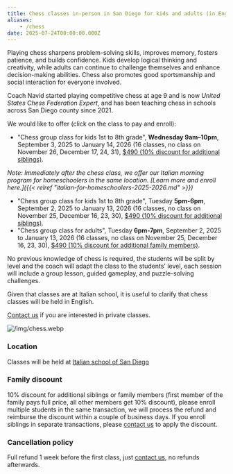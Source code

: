 ```yaml
---
title: Chess classes in-person in San Diego for kids and adults (in English)
aliases:
    - /chess
date: 2025-07-24T00:00:00.000Z
---
```


Playing chess sharpens problem-solving skills, improves memory, fosters patience, and builds confidence. Kids develop logical thinking and creativity, while adults can continue to challenge themselves and enhance decision-making abilities. Chess also promotes good sportsmanship and social interaction for everyone involved.

Coach Navid started playing competitive chess at age 9 and is now *United States Chess Federation Expert*, and has been teaching chess in schools across San Diego county since 2021.

We would like to offer (click on the class to pay and enroll):

* "Chess group class for kids 1st to 8th grade", **Wednesday 9am–10pm**, September 3, 2025 to January 14, 2026 (16 classes, no class on November 26, December 17, 24, 31), [$490 (10% discount for additional siblings)](https://link.waveapps.com/makjfh-xeuvbm).

_Note: Immediately after the chess class, we offer our Italian morning program for homeschoolers in the same location. [Learn more and enroll here.]({{< relref "italian-for-homeschoolers-2025-2026.md" >}})_

* "Chess group class for kids 1st to 8th grade", Tuesday **5pm-6pm**, September 2, 2025 to January 13, 2026 (16 classes, no class on November 25, December 16, 23, 30), [$490 (10% discount for additional siblings)](https://link.waveapps.com/2jgyrk-679ypg).
* "Chess group class for adults", Tuesday **6pm-7pm**, September 2, 2025 to January 13, 2026 (16 classes, no class on November 25, December 16, 23, 30), [$490 (10% discount for additional family members)](https://link.waveapps.com/jbtu37-5sqzjp).

No previous knowledge of chess is required, the students will be split by level and the coach will adapt the class to the students' level, each session will include a group lesson, guided gameplay, and puzzle-solving challenges.

Given that classes are at Italian school, it is useful to clarify that chess classes will be held in English.

[Contact us](/contact) if you are interested in private classes.

![/img/chess.webp](/img/chess.webp)

### Location

Classes will be held at [Italian school of San Diego](/location)

### Family discount

10% discount for additional siblings or family members (first member of the family pays full price, all other members get 10% discount), please enroll multiple students in the same transaction, we will process the refund and reimburse the discount within a couple of business days. If you enroll siblings in separate transactions, please [contact us](/contact) to apply the discount.

### Cancellation policy

Full refund 1 week before the first class, just [contact us](/contact), no refunds afterwards.